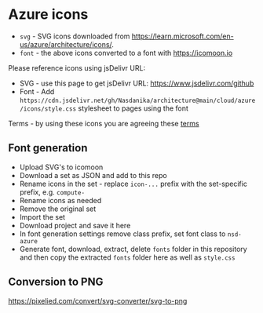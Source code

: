 # Azure icons

* ``svg`` - SVG icons downloaded from https://learn.microsoft.com/en-us/azure/architecture/icons/. 
* ``font`` - the above icons converted to a font with https://icomoon.io

Please reference icons using jsDelivr URL:

* SVG - use this page to get jsDelivr URL: https://www.jsdelivr.com/github
* Font - Add ``https://cdn.jsdelivr.net/gh/Nasdanika/architecture@main/cloud/azure/icons/style.css`` stylesheet to pages using the font

Terms - by using these icons you are agreeing these [terms](svg/icons/Microsoft_Terms_of_Use.pdf)

## Font generation

* Upload SVG's to icomoon
* Download a set as JSON and add to this repo
* Rename icons in the set - replace ``icon-...`` prefix with the set-specific prefix, e.g. ``compute-``
* Rename icons as needed
* Remove the original set
* Import the set
* Download project and save it here
* In font generation settings remove class prefix, set font class to ``nsd-azure``
* Generate font, download, extract, delete ``fonts`` folder in this repository and then copy the extracted ``fonts`` folder here as well as ``style.css``

## Conversion to PNG

https://pixelied.com/convert/svg-converter/svg-to-png